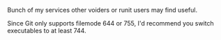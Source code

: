 Bunch of my services other voiders or runit users may find useful.

Since Git only supports filemode 644 or 755, I'd recommend you switch executables to at least 744.
